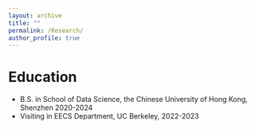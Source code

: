 ```yaml
---
layout: archive
title: ""
permalink: /Research/
author_profile: true
---
```


Education
=====
* B.S. in School of Data Science, the Chinese University of Hong Kong, Shenzhen 2020-2024
* Visiting in EECS Department, UC Berkeley, 2022-2023
